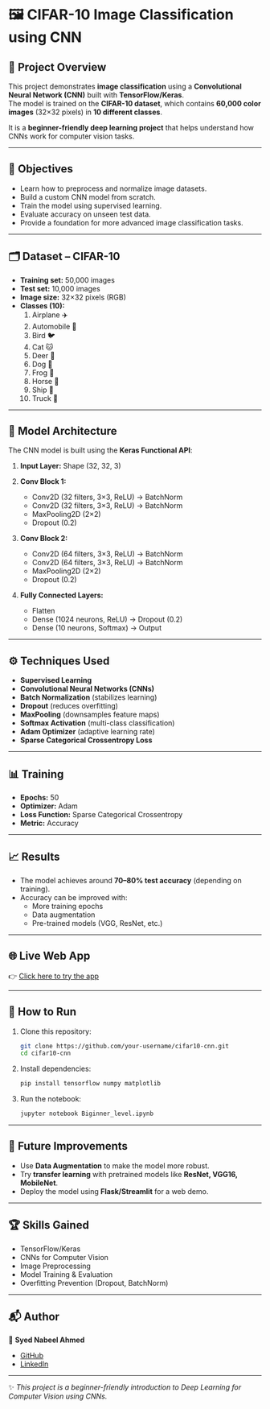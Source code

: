 # 🖼️ CIFAR-10 Image Classification using CNN  

## 📌 Project Overview  
This project demonstrates **image classification** using a **Convolutional Neural Network (CNN)** built with **TensorFlow/Keras**.  
The model is trained on the **CIFAR-10 dataset**, which contains **60,000 color images** (32×32 pixels) in **10 different classes**.  

It is a **beginner-friendly deep learning project** that helps understand how CNNs work for computer vision tasks.  

---

## 🎯 Objectives  
- Learn how to preprocess and normalize image datasets.  
- Build a custom CNN model from scratch.  
- Train the model using supervised learning.  
- Evaluate accuracy on unseen test data.  
- Provide a foundation for more advanced image classification tasks.  

---

## 🗂️ Dataset – CIFAR-10  
- **Training set:** 50,000 images  
- **Test set:** 10,000 images  
- **Image size:** 32×32 pixels (RGB)  
- **Classes (10):**  
  1. Airplane ✈️  
  2. Automobile 🚗  
  3. Bird 🐦  
  4. Cat 🐱  
  5. Deer 🦌  
  6. Dog 🐶  
  7. Frog 🐸  
  8. Horse 🐎  
  9. Ship 🚢  
  10. Truck 🚚  

---

## 🧠 Model Architecture  
The CNN model is built using the **Keras Functional API**:  

1. **Input Layer:** Shape (32, 32, 3)  
2. **Conv Block 1:**  
   - Conv2D (32 filters, 3×3, ReLU) → BatchNorm  
   - Conv2D (32 filters, 3×3, ReLU) → BatchNorm  
   - MaxPooling2D (2×2)  
   - Dropout (0.2)  

3. **Conv Block 2:**  
   - Conv2D (64 filters, 3×3, ReLU) → BatchNorm  
   - Conv2D (64 filters, 3×3, ReLU) → BatchNorm  
   - MaxPooling2D (2×2)  
   - Dropout (0.2)  

4. **Fully Connected Layers:**  
   - Flatten  
   - Dense (1024 neurons, ReLU) → Dropout (0.2)  
   - Dense (10 neurons, Softmax) → Output  

---

## ⚙️ Techniques Used  
- **Supervised Learning**  
- **Convolutional Neural Networks (CNNs)**  
- **Batch Normalization** (stabilizes learning)  
- **Dropout** (reduces overfitting)  
- **MaxPooling** (downsamples feature maps)  
- **Softmax Activation** (multi-class classification)  
- **Adam Optimizer** (adaptive learning rate)  
- **Sparse Categorical Crossentropy Loss**  

---

## 📊 Training  
- **Epochs:** 50  
- **Optimizer:** Adam  
- **Loss Function:** Sparse Categorical Crossentropy  
- **Metric:** Accuracy  

---

## 📈 Results  
- The model achieves around **70–80% test accuracy** (depending on training).  
- Accuracy can be improved with:  
  - More training epochs  
  - Data augmentation  
  - Pre-trained models (VGG, ResNet, etc.)  

---

## 🌐 Live Web App  
👉 [Click here to try the app](https://prediction-bauz83hmln4cshc9tfjb7q.streamlit.app/)

---

## 🚀 How to Run  
1. Clone this repository:  
   ```bash
   git clone https://github.com/your-username/cifar10-cnn.git
   cd cifar10-cnn
   ```
2. Install dependencies:  
   ```bash
   pip install tensorflow numpy matplotlib
   ```
3. Run the notebook:  
   ```bash
   jupyter notebook Biginner_level.ipynb
   ```

---

## 📌 Future Improvements  
- Use **Data Augmentation** to make the model more robust.  
- Try **transfer learning** with pretrained models like **ResNet, VGG16, MobileNet**.  
- Deploy the model using **Flask/Streamlit** for a web demo.  

---

## 🏆 Skills Gained  
- TensorFlow/Keras  
- CNNs for Computer Vision  
- Image Preprocessing  
- Model Training & Evaluation  
- Overfitting Prevention (Dropout, BatchNorm)  

---

## 📬 Author  
👤 **Syed Nabeel Ahmed**  
- [GitHub](https://github.com/nabeelsyed11)  
- [LinkedIn](https://www.linkedin.com/in/syed-ahmed-64052a32a/)  

---

✨ *This project is a beginner-friendly introduction to Deep Learning for Computer Vision using CNNs.*  
